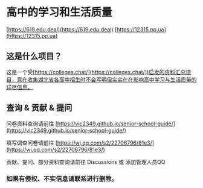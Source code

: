 # 高中的学习和生活质量
[https://619.edu.deal](https://619.edu.deal)
[https://12315.pp.ua](https://12315.pp.ua)

## 这是什么项目？

这是一个受[https://colleges.chat/](https://colleges.chat/])启发的资料汇总项目，意在收集湖北省各高中招生时不会写明但实实在在影响高中学习与生活质量的详尽信息。

## 查询 & 贡献 & 提问
问卷资料查询请前往 [https://vic2349.github.io/senior-school-guide/](https://vic2349.github.io/senior-school-guide/)

填写调查问卷请前往 [https://wj.qq.com/s2/22706796/81e3/](https://wj.qq.com/s2/22706796/81e3/)

贡献、提问、部分资料查询请前往 Discussions 或 添加管理人员QQ


### 如果有侵权、不实信息请联系进行删除。